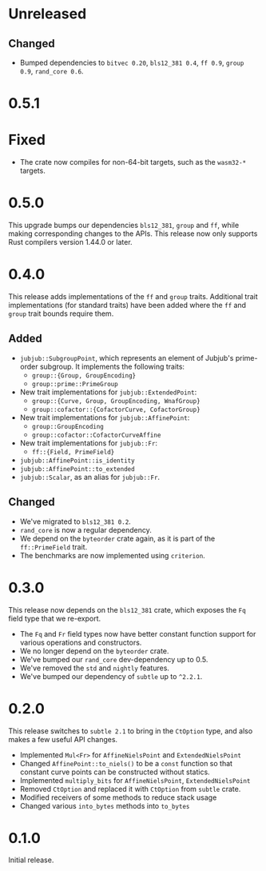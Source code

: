 # Unreleased
## Changed
- Bumped dependencies to `bitvec 0.20`, `bls12_381 0.4`, `ff 0.9`, `group 0.9`,
  `rand_core 0.6`.

# 0.5.1

# Fixed
* The crate now compiles for non-64-bit targets, such as the `wasm32-*` targets.

# 0.5.0

This upgrade bumps our dependencies `bls12_381`, `group` and `ff`, while making
corresponding changes to the APIs. This release now only supports Rust compilers
version 1.44.0 or later.

# 0.4.0

This release adds implementations of the `ff` and `group` traits. Additional trait
implementations (for standard traits) have been added where the `ff` and `group` trait
bounds require them.

## Added
* `jubjub::SubgroupPoint`, which represents an element of Jubjub's prime-order subgroup.
  It implements the following traits:
  * `group::{Group, GroupEncoding}`
  * `group::prime::PrimeGroup`
* New trait implementations for `jubjub::ExtendedPoint`:
  * `group::{Curve, Group, GroupEncoding, WnafGroup}`
  * `group::cofactor::{CofactorCurve, CofactorGroup}`
* New trait implementations for `jubjub::AffinePoint`:
  * `group::GroupEncoding`
  * `group::cofactor::CofactorCurveAffine`
* New trait implementations for `jubjub::Fr`:
  * `ff::{Field, PrimeField}`
* `jubjub::AffinePoint::is_identity`
* `jubjub::AffinePoint::to_extended`
* `jubjub::Scalar`, as an alias for `jubjub::Fr`.

## Changed
* We've migrated to `bls12_381 0.2`.
* `rand_core` is now a regular dependency.
* We depend on the `byteorder` crate again, as it is part of the `ff::PrimeField` trait.
* The benchmarks are now implemented using `criterion`.

# 0.3.0

This release now depends on the `bls12_381` crate, which exposes the `Fq` field type that we re-export.

* The `Fq` and `Fr` field types now have better constant function support for various operations and constructors.
* We no longer depend on the `byteorder` crate.
* We've bumped our `rand_core` dev-dependency up to 0.5.
* We've removed the `std` and `nightly` features.
* We've bumped our dependency of `subtle` up to `^2.2.1`.

# 0.2.0

This release switches to `subtle 2.1` to bring in the `CtOption` type, and also makes a few useful API changes.

* Implemented `Mul<Fr>` for `AffineNielsPoint` and `ExtendedNielsPoint`
* Changed `AffinePoint::to_niels()` to be a `const` function so that constant curve points can be constructed without statics.
* Implemented `multiply_bits` for `AffineNielsPoint`, `ExtendedNielsPoint`
* Removed `CtOption` and replaced it with `CtOption` from `subtle` crate.
* Modified receivers of some methods to reduce stack usage
* Changed various `into_bytes` methods into `to_bytes`

# 0.1.0

Initial release.
